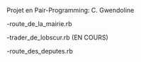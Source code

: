Projet en Pair-Programming:
	C. Gwendoline

-route_de_la_mairie.rb

-trader_de_lobscur.rb (EN COURS)

-route_des_deputes.rb
